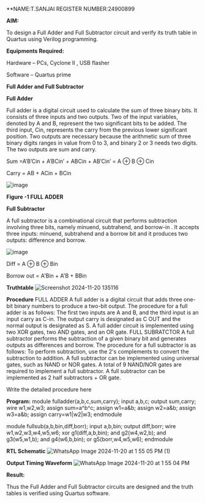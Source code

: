 **NAME:T.SANJAI
REGISTER NUMBER:24900899

**AIM:**

To design a Full Adder and Full Subtractor circuit and verify its truth table in Quartus using Verilog programming.

**Equipments Required:**

Hardware – PCs, Cyclone II , USB flasher

Software – Quartus prime

**Full Adder and Full Subtractor**

**Full Adder**

Full adder is a digital circuit used to calculate the sum of three binary bits. It consists of three inputs and two outputs. Two of the input variables, denoted by A and B, represent the two significant bits to be added. The third input, Cin, represents the carry from the previous lower significant position. Two outputs are necessary because the arithmetic sum of three binary digits ranges in value from 0 to 3, and binary 2 or 3 needs two digits. The two outputs are sum and carry.

Sum =A’B’Cin + A’BCin’ + ABCin + AB’Cin’ = A ⊕ B ⊕ Cin 

Carry = AB + ACin + BCin

![image](https://github.com/naavaneetha/FULL_ADDER_SUBTRACTOR/assets/154305477/0f30ba51-5ffb-4198-845f-18e054f675e7)

**Figure -1 FULL ADDER**

**Full Subtractor**

A full subtractor is a combinational circuit that performs subtraction involving three bits, namely minuend, subtrahend, and borrow-in . It accepts three inputs: minuend, subtrahend and a borrow bit and it produces two outputs: difference and borrow.

![image](https://github.com/naavaneetha/FULL_ADDER_SUBTRACTOR/assets/154305477/02b24f51-ab51-4304-9ad6-7b81ffc1ead5)

Diff = A ⊕ B ⊕ Bin 

Borrow out = A'Bin + A'B + BBin

**Truthtable**
![Screenshot 2024-11-20 135116](https://github.com/user-attachments/assets/ffb663cc-5ecc-4f18-ad64-1ca60e5ef9e5)

**Procedure**
FULL ADDER
A full adder is a digital circuit that adds three one-bit binary numbers to produce a two-bit output. The procedure for a full adder is as follows: 
The first two inputs are A and B, and the third input is an input carry as C-in. 
The output carry is designated as C OUT and the normal output is designated as S. 
A full adder circuit is implemented using two XOR gates, two AND gates, and an OR gate. 
FULL SUBRATCTOR
A full subtractor performs the subtraction of a given binary bit and generates outputs as differences and borrow. The procedure for a full subtractor is as follows: 
To perform subtraction, use the 2's complements to convert the subtraction to addition. 
A full subtractor can be implemented using universal gates, such as NAND or NOR gates. 
A total of 9 NAND/NOR gates are required to implement a full subtractor. 
A full subtractor can be implemented as 2 half subtractors + OR gate. 


Write the detailed procedure here

**Program:**
module fulladder(a,b,c,sum,carry);
input a,b,c;
output sum,carry;
wire w1,w2,w3;
assign sum=a^b^c;
assign w1=a&b;
assign w2=a&b;
assign w3=a&b;
assign carry=w1|w2|w3;
endmodule

module fullsub(a,b,bin,diff,borr);
input a,b,bin;
output diff,borr;
wire w1,w2,w3,w4,w5,w6;
xor g1(diff,a,b,bin);
and g2(w4,w2,b);
and g3(w5,w1,b);
and g4(w6,b,bin);
or g5(borr,w4,w5,w6);
endmodule

**RTL Schematic**
![WhatsApp Image 2024-11-20 at 1 55 05 PM (1)](https://github.com/user-attachments/assets/3dc00936-4f87-46b6-a667-3ced2c01f635)


**Output Timing Waveform**
![WhatsApp Image 2024-11-20 at 1 55 04 PM](https://github.com/user-attachments/assets/d6f4f468-ca17-4cee-9280-3f82d3f48f10)

**Result:**

Thus the Full Adder and Full Subtractor circuits are designed and the truth tables is verified using Quartus software.



